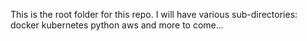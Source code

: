 This is the root folder for this repo. I will have various sub-directories: 
docker
kubernetes
python
aws
and more to come...
